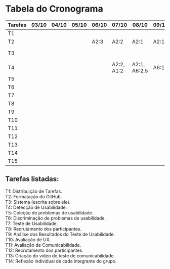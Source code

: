 # Tabela do Cronograma
| Tarefas | 03/10 | 04/10 | 05/10 | 06/10 | 07/10 | 08/10 | 09/10 | 10/10 | 11/10 | 12/10 | 13/10 | 14/10 | 15/10 | 16/10 |
|---------|-------|-------|-------|-------|-------|-------|-------|-------|-------|-------|-------|-------|-------|-------|
|   T1    |       |       |       |       |       |       |       |       |       |       |       |       |       |       |
|   T2    |       |       |       |A2:3   |A2:2   |A2:1   |A2:1   |       |       |A2:2   |A2:5   |       |       |       |
|   T3    |       |       |       |       |       |       |       |       |       |       |      |A2:3, A6:1|       |       |
|   T4    |       |       |       |   |A2:2, A1:2|A2:1, A6:2,5|A6:1 |        |       |       |       |       |       |       |
|   T5    |       |       |       |       |       |       |       |       |       |       |       |       |       |       |
|   T6    |       |       |       |       |       |       |       |       |       |       |       |       |       |       |
|   T7    |       |       |       |       |       |       |       |       |A6:4    | A6:3       |       |       |       |       |
|   T8    |       |       |       |       |       |       |       |A6:2    |A6:1   |       |       |       |       |       |
|   T9    |       |       |       |       |       |       |       |       |A6:8   | A6:7      |       |       |       |       |
|   T10   |       |       |       |       |       |       |       |       |       |       |       | A6:1  |       |       |
|   T11   |       |       |       |       |       |       |       |       |       |       |       |       |       |       |
|   T12   |       |       |       |       |       |       |       |       |       |       |       |       |       |       |
|   T13   |       |       |       |       |       |       |       |       |       |       |       |       |       |       |
|   T14   |       |       |       |       |       |       |       |       |       |       |       |       |       |       |
|   T15   |       |       |       |       |       |       |       |       |       |       |       | A6: 2 |       |       |

## Tarefas listadas:
T1: Distribuição de Tarefas.<br/>
T2: Formatação do GitHub.<br/>
T3: Sistema (escrita sobre ele).<br/>
T4: Detecção de Usabilidade.<br/>
T5: Coleção de problemas de usabilidade.<br/>
T6: Discriminação de problemas de usabilidade.<br/>
T7: Teste de Usabilidade.<br/>
T8: Recrutamento dos participantes.<br/>
T9: Análise dos Resultados do Teste de Usabilidade.<br/>
T10: Avaliação de UX.<br/>
T11: Avaliação de Comunicabilidade.<br/>
T12: Recrutamento dos participantes.<br/>
T13: Criação do vídeo do teste de comunicabilidade.<br/>
T14: Reflexão individual de cada integrante do grupo.<br/>
